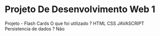 # Projeto De Desenvolvimento Web 1

Projeto - Flash Cards
O que foi utilizado ?
HTML
CSS
JAVASCRIPT
Persistencia de dados ?
Não
